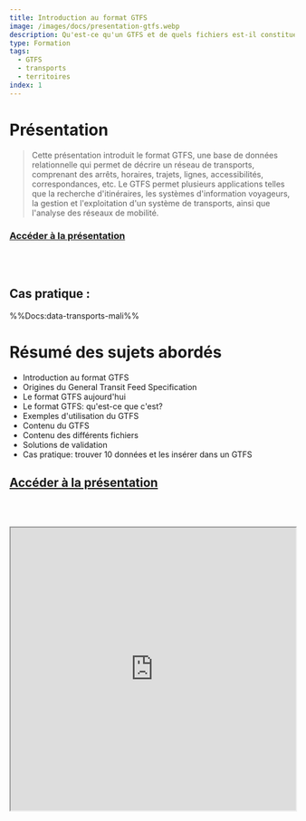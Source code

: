 ```yaml
---
title: Introduction au format GTFS
image: /images/docs/presentation-gtfs.webp
description: Qu'est-ce qu'un GTFS et de quels fichiers est-il constitué ?
type: Formation
tags:
  - GTFS
  - transports
  - territoires
index: 1
--- 
```


# Présentation

> Cette présentation introduit le format GTFS, une base de données relationnelle qui permet de décrire un réseau de transports, comprenant des arrêts, horaires, trajets, lignes, accessibilités, correspondances, etc. Le GTFS permet plusieurs applications telles que la recherche d'itinéraires, les systèmes d'information voyageurs, la gestion et l'exploitation d'un système de transports, ainsi que l'analyse des réseaux de mobilité.

### [Accéder à la présentation](https://docs.google.com/presentation/d/1MaprxlmdR-RVlbTSzS9G9PTN8tCB2DFs46FWFkE__3k/preview?slide=id.g448ffefe4d_0_0)

<br></br>

## Cas pratique :

%%Docs:data-transports-mali%%

# Résumé des sujets abordés

- Introduction au format GTFS
- Origines du General Transit Feed Specification
- Le format GTFS aujourd'hui
- Le format GTFS: qu'est-ce que c'est?
- Exemples d'utilisation du GTFS
- Contenu du GTFS
- Contenu des différents fichiers
- Solutions de validation
- Cas pratique: trouver 10 données et les insérer dans un GTFS

## [Accéder à la présentation](https://docs.google.com/presentation/d/1MaprxlmdR-RVlbTSzS9G9PTN8tCB2DFs46FWFkE__3k/preview?slide=id.g448ffefe4d_0_0)

<br></br>

<div class="responsiveIframe">
  <iframe
    width="100%"
    height="500"
    src="https://docs.google.com/presentation/d/1MaprxlmdR-RVlbTSzS9G9PTN8tCB2DFs46FWFkE__3k/preview?slide=id.g448ffefe4d_0_0">
  </iframe>
</div>
